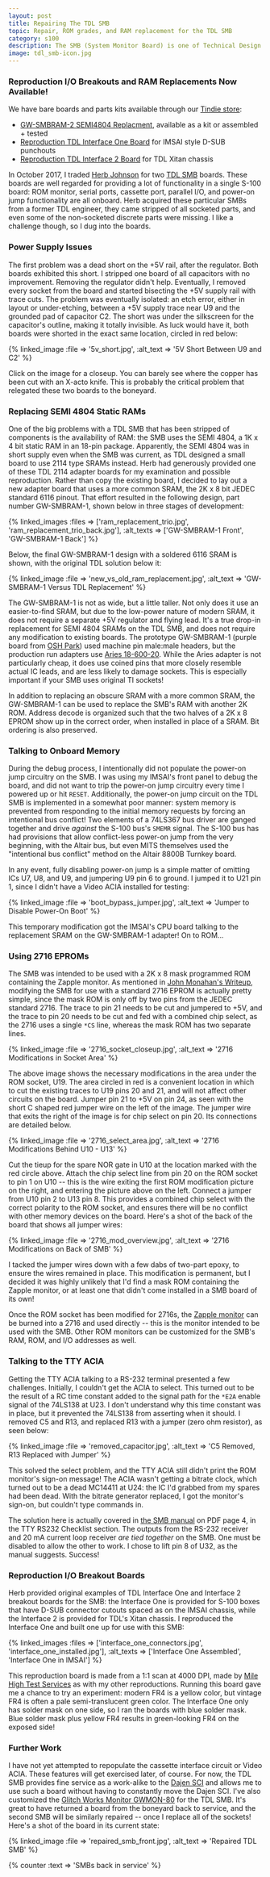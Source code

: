 ```yaml
---
layout: post
title: Repairing The TDL SMB
topic: Repair, ROM grades, and RAM replacement for the TDL SMB
category: s100
description: The SMB (System Monitor Board) is one of Technical Design Labs' best known products. I received two of these boards almost completely stripped of parts, and worked through them to get them back to operational condition. Along the way, upgrades, fixes, and reproduction of original parts were done which will hopefully help other hobbyists get their SMB boards operational.
image: tdl_smb-icon.jpg
---
```


### Reproduction I/O Breakouts and RAM Replacements Now Available!

We have bare boards and parts kits available through our [Tindie store](https://www.tindie.com/stores/glitchwrks/):

* [GW-SMBRAM-2 SEMI4804 Replacment](https://www.tindie.com/products/14713/), available as a kit or assembled + tested
* [Reproduction TDL Interface One Board](https://www.tindie.com/products/14714/) for IMSAI style D-SUB punchouts
* [Reproduction TDL Interface 2 Board](https://www.tindie.com/products/14715/) for TDL Xitan chassis

In October 2017, I traded [Herb Johnson](http://retrotechnology.com/) for two [TDL SMB](http://www.s100computers.com/Hardware%20Folder/TDL/SMB/TDL%20SMB.htm) boards. These boards are well regarded for providing a lot of functionality in a single S-100 board: ROM monitor, serial ports, cassette port, parallel I/O, and power-on jump functionality are all onboard. Herb acquired these particular SMBs from a former TDL engineer, they came stripped of all socketed parts, and even some of the non-socketed discrete parts were missing. I like a challenge though, so I dug into the boards.

### Power Supply Issues

The first problem was a dead short on the +5V rail, after the regulator. Both boards exhibited this short. I stripped one board of all capacitors with no improvement. Removing the regulator didn't help. Eventually, I removed every socket from the board and started bisecting the +5V supply rail with trace cuts. The problem was eventually isolated: an etch error, either in layout or under-etching, between a +5V supply trace near U9 and the grounded pad of capacitor C2. The short was under the silkscreen for the capacitor's outline, making it totally invisible. As luck would have it, both boards were shorted in the exact same location, circled in red below:

{% linked_image :file => '5v_short.jpg', :alt_text => '5V Short Between U9 and C2' %}

Click on the image for a closeup. You can barely see where the copper has been cut with an X-acto knife. This is probably the critical problem that relegated these two boards to the boneyard.

### Replacing SEMI 4804 Static RAMs

One of the big problems with a TDL SMB that has been stripped of components is the availability of RAM: the SMB uses the SEMI 4804, a 1K x 4 bit static RAM in an 18-pin package. Apparently, the SEMI 4804 was in short supply even when the SMB was current, as TDL designed a small board to use 2114 type SRAMs instead. Herb had generously provided one of these TDL 2114 adapter boards for my examination and possible reproduction. Rather than copy the existing board, I decided to lay out a new adapter board that uses a more common SRAM, the 2K x 8 bit JEDEC standard 6116 pinout. That effort resulted in the following design, part number GW-SMBRAM-1, shown below in three stages of development:

{% linked_images :files => ['ram_replacement_trio.jpg', 'ram_replacement_trio_back.jpg'], :alt_texts => ['GW-SMBRAM-1 Front', 'GW-SMBRAM-1 Back'] %}

Below, the final GW-SMBRAM-1 design with a soldered 6116 SRAM is shown, with the original TDL solution below it:

{% linked_image :file => 'new_vs_old_ram_replacement.jpg', :alt_text => 'GW-SMBRAM-1 Versus TDL Replacement' %}

The GW-SMBRAM-1 is not as wide, but a little taller. Not only does it use an easier-to-find SRAM, but due to the low-power nature of modern SRAM, it does not require a separate +5V regulator and flying lead. It's a true drop-in replacement for SEMI 4804 SRAMs on the TDL SMB, and does not require any modification to existing boards. The prototype GW-SMBRAM-1 (purple board from [OSH Park](https://oshpark.com/)) used machine pin male:male headers, but the production run adapters use [Aries 18-600-20](https://www.mouser.com/ProductDetail/Aries-Electronics/18-600-20?qs=2mZjssE3HVW2RjoYOPGrJA%3D%3D). While the Aries adapter is not particularly cheap, it does use coined pins that more closely resemble actual IC leads, and are less likely to damage sockets. This is especially important if your SMB uses original TI sockets!

In addition to replacing an obscure SRAM with a more common SRAM, the GW-SMBRAM-1 can be used to replace the SMB's RAM with another 2K ROM. Address decode is organized such that the two halves of a 2K x 8 EPROM show up in the correct order, when installed in place of a SRAM. Bit ordering is also preserved.

### Talking to Onboard Memory

During the debug process, I intentionally did not populate the power-on jump circuitry on the SMB. I was using my IMSAI's front panel to debug the board, and did not want to trip the power-on jump circuitry every time I powered up or hit `RESET`. Additionally, the power-on jump circuit on the TDL SMB is implemented in a somewhat poor manner: system memory is prevented from responding to the initial memory requests by forcing an intentional bus conflict! Two elements of a 74LS367 bus driver are ganged together and drive *against* the S-100 bus's `SMEMR` signal. The S-100 bus has had provisions that allow conflict-less power-on jump from the very beginning, with the Altair bus, but even MITS themselves used the "intentional bus conflict" method on the Altair 8800B Turnkey board.

In any event, fully disabling power-on jump is a simple matter of omitting ICs U7, U8, and U9, and jumpering U9 pin 6 to ground. I jumped it to U21 pin 1, since I didn't have a Video ACIA installed for testing:

{% linked_image :file => 'boot_bypass_jumper.jpg', :alt_text => 'Jumper to Disable Power-On Boot' %}

This temporary modification got the IMSAI's CPU board talking to the replacement SRAM on the GW-SMBRAM-1 adapter! On to ROM...

### Using 2716 EPROMs

The SMB was intended to be used with a 2K x 8 mask programmed ROM containing the Zapple monitor. As mentioned in [John Monahan's Writeup](http://www.s100computers.com/Hardware%20Folder/TDL/SMB/TDL%20SMB.htm), modifying the SMB for use with a standard 2716 EPROM is actually pretty simple, since the mask ROM is only off by two pins from the JEDEC standard 2716. The trace to pin 21 needs to be cut and jumpered to +5V, and the trace to pin 20 needs to be cut and fed with a combined chip select, as the 2716 uses a single `*CS` line, whereas the mask ROM has two separate lines.

{% linked_image :file => '2716_socket_closeup.jpg', :alt_text => '2716 Modifications in Socket Area' %}

The above image shows the necessary modifications in the area under the ROM socket, U19. The area circled in red is a convenient location in which to cut the existing traces to U19 pins 20 and 21, and will not affect other circuits on the board. Jumper pin 21 to +5V on pin 24, as seen with the short C shaped red jumper wire on the left of the image. The jumper wire that exits the right of the image is for chip select on pin 20. Its connections are detailed below.

{% linked_image :file => '2716_select_area.jpg', :alt_text => '2716 Modifications Behind U10 - U13' %}

Cut the tieup for the spare NOR gate in U10 at the location marked with the red circle above. Attach the chip select line from pin 20 on the ROM socket to pin 1 on U10 -- this is the wire exiting the first ROM modification picture on the right, and entering the picture above on the left. Connect a jumper from U10 pin 2 to U13 pin 8. This provides a combined chip select with the correct polarity to the ROM socket, and ensures there will be no conflict with other memory devices on the board. Here's a shot of the back of the board that shows all jumper wires:

{% linked_image :file => '2716_mod_overview.jpg', :alt_text => '2716 Modifications on Back of SMB' %}

I tacked the jumper wires down with a few dabs of two-part epoxy, to ensure the wires remained in place. This modification is permanent, but I decided it was highly unlikely that I'd find a mask ROM containing the Zapple monitor, or at least one that didn't come installed in a SMB board of its own!

Once the ROM socket has been modified for 2716s, the [Zapple monitor](http://www.retrotechnology.com/restore/TDLmonitor.html) can be burned into a 2716 and used directly -- this is the monitor intended to be used with the SMB. Other ROM monitors can be customized for the SMB's RAM, ROM, and I/O addresses as well.

### Talking to the TTY ACIA

Getting the TTY ACIA talking to a RS-232 terminal presented a few challenges. Initially, I couldn't get the ACIA to select. This turned out to be the result of a RC time constant added to the signal path for the `*E2A` enable signal of the 74LS138 at U23. I don't understand why this time constant was in place, but it prevented the 74LS138 from asserting when it should. I removed C5 and R13, and replaced R13 with a jumper (zero ohm resistor), as seen below:

{% linked_image :file => 'removed_capacitor.jpg', :alt_text => 'C5 Removed, R13 Replaced with Jumper' %} 

This solved the select problem, and the TTY ACIA still didn't print the ROM monitor's sign-on message! The ACIA wasn't getting a bitrate clock, which turned out to be a dead MC14411 at U24: the IC I'd grabbed from my spares had been dead. With the bitrate generator replaced, I got the monitor's sign-on, but couldn't type commands in.

The solution here is actually covered in [the SMB manual](http://www.s100computers.com/Hardware%20Manuals/TDL/SMB%20Manual.pdf) on PDF page 4, in the TTY RS232 Checklist section. The outputs from the RS-232 receiver and 20 mA current loop receiver *are tied together* on the SMB. One must be disabled to allow the other to work. I chose to lift pin 8 of U32, as the manual suggests. Success!

### Reproduction I/O Breakout Boards

Herb provided original examples of TDL Interface One and Interface 2 breakout boards for the SMB: the Interface One is provided for S-100 boxes that have D-SUB connector cutouts spaced as on the IMSAI chassis, while the Interface 2 is provided for TDL's Xitan chassis. I reproduced the Interface One and built one up for use with this SMB:

{% linked_images :files => ['interface_one_connectors.jpg', 'interface_one_installed.jpg'], :alt_texts => ['Interface One Assembled', 'Interface One in IMSAI'] %}

This reproduction board is made from a 1:1 scan at 4000 DPI, made by [Mile High Test Services](http://www.mhtest.com/) as with my other reproductions. Running this board gave me a chance to try an experiment: modern FR4 is a yellow color, but vintage FR4 is often a pale semi-translucent green color. The Interface One only has solder mask on one side, so I ran the boards with blue solder mask. Blue solder mask plus yellow FR4 results in green-looking FR4 on the exposed side!

### Further Work

I have not yet attempted to repopulate the cassette interface circuit or Video ACIA. These features will get exercised later, of course. For now, the TDL SMB provides fine service as a work-alike to the [Dajen SCI](/~glitch/2011/11/03/dajen-sci) and allows me to use such a board without having to constantly move the Dajen SCI. I've also customized the [Glitch Works Monitor GWMON-80](https://github.com/chapmajs/glitchworks_monitor) for the TDL SMB. It's great to have returned a board from the boneyard back to service, and the second SMB will be similarly repaired -- once I replace all of the sockets! Here's a shot of the board in its current state:

{% linked_image :file => 'repaired_smb_front.jpg', :alt_text => 'Repaired TDL SMB' %} 

{% counter :text => 'SMBs back in service' %}
